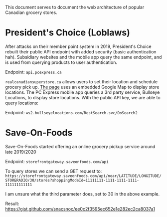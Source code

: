 This document serves to document the web architecture of popular Canadian grocery stores.


# President's Choice (Loblaws)
After attacks on their member point system in 2019, President's Choice rebuilt their public API endpoint with added security (basic authentication hah).
Subsidiary websites and the mobile app query the same endpoint, and is used from querying products to user authentication.

Endpoint: `api.pcexpress.ca`


`realcanadiansuperstore.ca` allows users to set their location and schedule grocery pick up. [The page](https://www.realcanadiansuperstore.ca/store-locator?type=store) uses an embedded Google Map to display store locations. 
The PC Express mobile app queries a 3rd party service, Bullseye Locations, to display store locations. With the public API key, we are able to query locations:

Endpoint: `ws2.bullseyelocations.com/RestSearch.svc/DoSearch2`

# Save-On-Foods 
Save-On-Foods started offering an online grocery pickup service around late 2019/2020

Endpoint: `storefrontgateway.saveonfoods.com/api`

To query stores we can send a GET request to: `https://storefrontgateway.saveonfoods.com/api/near/LATITUDE/LONGITUDE/STORERADIO/30/stores?shoppingModeId=11111111-1111-1111-1111-111111111111`

I am unsure what the third parameter does, set to 30 in the above example.

Result: https://gist.github.com/snacsnoc/ee0c2f3595ec652e1e282ec2ca8037a1